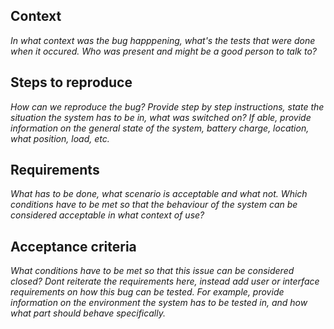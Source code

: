 ## Context
_In what context was the bug happpening, what's the tests that were done when it occured. Who was present and might be a good person to talk to?_

## Steps to reproduce
_How can we reproduce the bug? Provide step by step instructions, state the situation the system has to be in, what was switched on? If able, provide information on the general state of the system, battery charge, location, what position, load, etc._

## Requirements
_What has to be done, what scenario is acceptable and what not. Which conditions have to be met so that the behaviour of the system can be considered acceptable in what context of use?_

## Acceptance criteria
_What conditions have to be met so that this issue can be considered closed? Dont reiterate the requirements here, instead add user or interface requirements on how this bug can be tested. For example, provide information on the environment the system has to be tested in, and how what part should behave specifically._